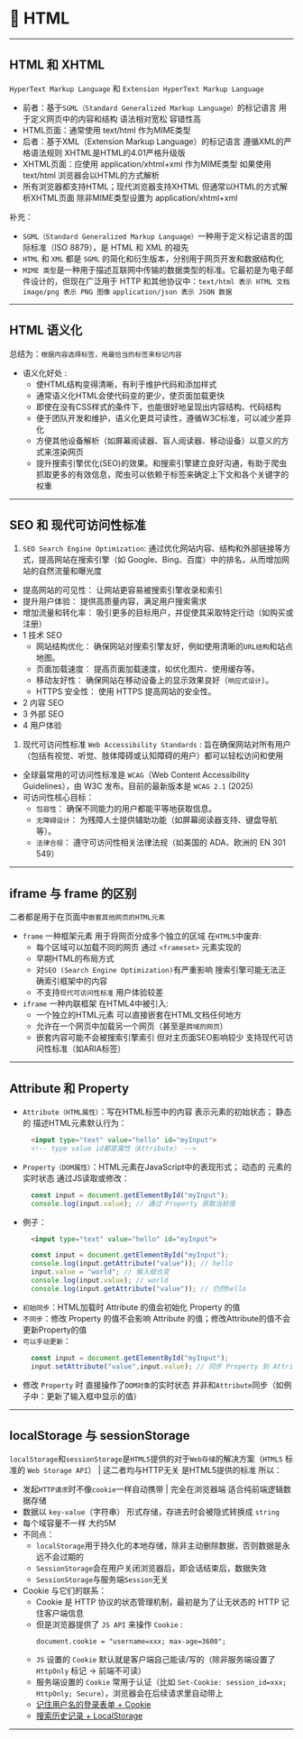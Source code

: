 # 📑 HTML
---
## HTML 和 XHTML
`HyperText Markup Language` 和 `Extension HyperText Markup Language`
* 前者：基于`SGML（Standard Generalized Markup Language）`的标记语言 用于定义网页中的内容和结构 语法相对宽松 容错性高
* HTML页面：通常使用 text/html 作为MIME类型
* 后者：基于XML（Extension Markup
 Language）的标记语言 遵循XML的严格语法规则 XHTML是HTML的4.01严格升级版
* XHTML页面：应使用 application/xhtml+xml 作为MIME类型 如果使用text/html 浏览器会以HTML的方式解析
* 所有浏览器都支持HTML；现代浏览器支持XHTML 但通常以HTML的方式解析XHTML页面 除非MIME类型设置为 application/xhtml+xml 

补充：
* `SGML（Standard Generalized Markup Language）`一种用于定义标记语言的国际标准（ISO 8879），是 HTML 和 XML 的祖先
* `HTML` 和 `XML` 都是 `SGML` 的简化和衍生版本，分别用于网页开发和数据结构化
* `MIME 类型`是一种用于描述互联网中传输的数据类型的标准。它最初是为电子邮件设计的，但现在广泛用于 HTTP 和其他协议中：`text/html 表示 HTML 文档` `image/png 表示 PNG 图像` `application/json 表示 JSON 数据`
---
## HTML 语义化
总结为：`根据内容选择标签，用最恰当的标签来标记内容`
- 语义化好处 :
  - 使HTML结构变得清晰，有利于维护代码和添加样式
  - 通常语义化HTML会使代码变的更少，使页面加载更快
  - 即使在没有CSS样式的条件下，也能很好地呈现出内容结构、代码结构
  - 便于团队开发和维护，语义化更具可读性，遵循W3C标准，可以减少差异化
  - 方便其他设备解析（如屏幕阅读器、盲人阅读器、移动设备）以意义的方式来渲染网页
  - 提升搜索引擎优化(SEO)的效果。和搜索引擎建立良好沟通，有助于爬虫抓取更多的有效信息，爬虫可以依赖于标签来确定上下文和各个关键字的权重
---
## SEO 和 现代可访问性标准
1. `SEO Search Engine Optimization`: 通过优化网站内容、结构和外部链接等方式，提高网站在搜索引擎（如 Google、Bing、百度）中的排名，从而增加网站的自然流量和曝光度
- 提高网站的可见性： 让网站更容易被搜索引擎收录和索引
- 提升用户体验： 提供高质量内容，满足用户搜索需求
- 增加流量和转化率： 吸引更多的目标用户，并促使其采取特定行动（如购买或注册）
- 1 技术 SEO
  - 网站结构优化： 确保网站对搜索引擎友好，例如使用清晰的`URL结构`和站点地图。
  - 页面加载速度： 提高页面加载速度，如优化图片、使用缓存等。
  - 移动友好性： 确保网站在移动设备上的显示效果良好（`响应式设计`）。
  - HTTPS 安全性： 使用 HTTPS 提高网站的安全性。
- 2 内容 SEO
- 3 外部 SEO
- 4 用户体验
1. 现代可访问性标准 `Web Accessibility Standards` : 旨在确保网站对所有用户（包括有视觉、听觉、肢体障碍或认知障碍的用户）都可以轻松访问和使用
- 全球最常用的可访问性标准是 `WCAG`（Web Content Accessibility Guidelines），由 W3C 发布。目前的最新版本是 `WCAG 2.1` (2025)
- 可访问性核心目标：
  - `包容性`： 确保不同能力的用户都能平等地获取信息。
  - `无障碍设计`： 为残障人士提供辅助功能（如屏幕阅读器支持、键盘导航等）。
  - `法律合规`： 遵守可访问性相关法律法规（如美国的 ADA、欧洲的 EN 301 549）
---
## iframe 与 frame 的区别
二者都是用于在页面中`嵌套其他网页的HTML元素`
* `frame` 一种框架元素 用于将网页分成多个独立的区域 在`HTML5`中废弃:
  * 每个区域可以加载不同的网页 通过 `<frameset>` 元素实现的
  * 早期HTML的布局方式 
  * 对`SEO (Search Engine Optimization)`有严重影响 搜索引擎可能无法正确索引框架中的内容
  * 不支持`现代可访问性标准` 用户体验较差
* `iframe` 一种内联框架 在HTML4中被引入:
  * 一个独立的HTML元素 可以直接嵌套在HTML文档任何地方
  * 允许在一个网页中加载另一个网页（甚至是`跨域的网页`）
  * 嵌套内容可能不会被搜索引擎索引 但对主页面SEO影响较少 支持现代可访问性标准（如ARIA标签）
---
## Attribute 和 Property
* `Attribute（HTML属性）`：写在HTML标签中的内容 表示元素的初始状态； 静态的 描述HTML元素默认行为：
    ```html
      <input type="text" value="hello" id="myInput">
      <!-- type value id都是属性（Attribute） -->
    ```
* `Property（DOM属性）`：HTML元素在JavaScript中的表现形式； 动态的 元素的实时状态 通过JS读取或修改：   
    ```js
      const input = document.getElementById("myInput");
      console.log(input.value); // 通过 Property 获取当前值
    ```
* 例子：
    ```html
      <input type="text" value="hello" id="myInput">
    ```
    ```js
      const input = document.getElementById("myInput");
      console.log(input.getAttribute("value")); // hello
      input.value = "world"; // 输入框也变
      console.log(input.value); // world
      console.log(input.getAttribute("value")); // 仍然hello
    ```
* `初始同步`：HTML加载时 Attribute 的值会初始化 Property 的值
* `不同步`：修改 Property 的值不会影响 Attribute 的值；修改Attribute的值不会更新Property的值
* `可以手动更新`：
    ```js
      const input = document.getElementById("myInput");
      input.setAttribute("value",input.value); // 同步 Property 到 Attribute
    ```
* 修改 `Property` 时 直接操作了`DOM对象`的实时状态 并非和`Attribute`同步（如例子中：更新了输入框中显示的值）
---
## localStorage 与 sessionStorage
`localStorage`和`sessionStorage`是`HTML5`提供的对于`Web存储`的解决方案（`HTML5` 标准的 `Web Storage API`） | 这二者均与HTTP无关 是HTML5提供的标准 所以：
- 发起`HTTP请求`时不像`cookie`一样自动携带 | 完全在浏览器端 适合纯前端逻辑数据存储
- 数据以 `key-value`（字符串） 形式存储，存进去时会被隐式转换成 `string`
- 每个域容量不一样 大约5M
- 不同点：
  - `localStorage`用于持久化的本地存储，除非主动删除数据，否则数据是永远不会过期的
  - `SessionStorage`会在用户关闭浏览器后，即会话结束后，数据失效
  - `SessionStorage`与服务端`Session`无关
- Cookie 与它们的联系：
  - Cookie 是 HTTP 协议的状态管理机制，最初是为了让无状态的 HTTP 记住客户端信息
  - 但是浏览器提供了 `JS API` 来操作 `Cookie` :
    ```
    document.cookie = "username=xxx; max-age=3600";
    ```
  - `JS` 设置的 `Cookie` 默认就是客户端自己能读/写的（除非服务端设置了 `HttpOnly` 标记 → 前端不可读）
  - 服务端设置的 `Cookie` 常用于认证（比如 `Set-Cookie: session_id=xxx; HttpOnly; Secure`），浏览器会在后续请求里自动带上
  - [记住用户名的登录表单 + Cookie](./3HTML/1-cookie.html)
  - [搜索历史记录 + LocalStorage](./3HTML/2-localStorage.html)
---